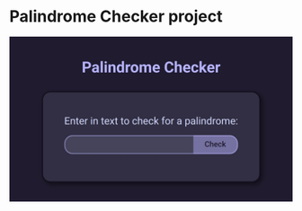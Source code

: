 # Palindrome Checker project

![palindrome-checker-screenshot](images/palindrome-checker-screenshot.jpg)
